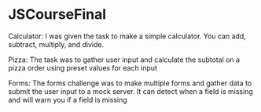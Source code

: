 # JSCourseFinal

Calculator:
  I was given the task to make a simple calculator. You can add, subtract, multiply, and divide.
  
  Pizza:
    The task was to gather user input and calculate the subtotal on a pizza order using preset values for each input
    
Forms:
  The forms challenge was to make multiple forms and gather data to submit the user input to a mock server. It can detect when a field is missing and will warn you if a field is missing
